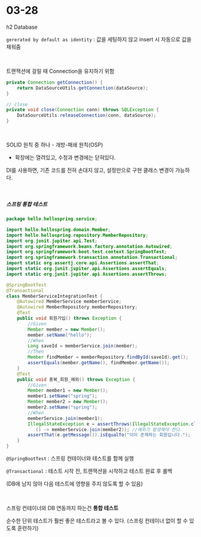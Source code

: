 # 03-28

h2 Database

`gererated by default as identity` : 값을 세팅하지 않고 insert 시 자동으로 값을 채워줌

<br>

트랜잭션에 걸릴 때 Connection을 유지하기 위함

```java
private Connection getConnection() {
    return DataSourceUtils.getConnection(dataSource);
}

// close
private void close(Connection conn) throws SQLException {
    DataSourceUtils.releaseConnection(conn, dataSource);
}

```

<br>

SOLID 원칙 중 하나 - 개방-패쇄 원칙(OSP)

- 확장에는 열려있고, 수정과 변경에는 닫혀있다.

DI를 사용하면, 기존 코드를 전혀 손대지 않고, 설정만으로 구현 클래스 변경이 가능하다.

<br>

##### 스프링 통합 테스트

```java
package hello.hellospring.service;

import hello.hellospring.domain.Member;
import hello.hellospring.repository.MemberRepository;
import org.junit.jupiter.api.Test;
import org.springframework.beans.factory.annotation.Autowired;
import org.springframework.boot.test.context.SpringBootTest;
import org.springframework.transaction.annotation.Transactional;
import static org.assertj.core.api.Assertions.assertThat;
import static org.junit.jupiter.api.Assertions.assertEquals;
import static org.junit.jupiter.api.Assertions.assertThrows;

@SpringBootTest
@Transactional
class MemberServiceIntegrationTest {
    @Autowired MemberService memberService;
    @Autowired MemberRepository memberRepository;
    @Test
    public void 회원가입() throws Exception {
        //Given
        Member member = new Member();
        member.setName("hello");
        //When
        Long saveId = memberService.join(member);
        //Then
        Member findMember = memberRepository.findById(saveId).get();
        assertEquals(member.getName(), findMember.getName());
    }
    @Test
    public void 중복_회원_예외() throws Exception {
        //Given
        Member member1 = new Member();
        member1.setName("spring");
        Member member2 = new Member();
        member2.setName("spring");
        //When
        memberService.join(member1);
        IllegalStateException e = assertThrows(IllegalStateException.class,
           () -> memberService.join(member2)); //예외가 발생해야 한다.
        assertThat(e.getMessage()).isEqualTo("이미 존재하는 회원입니다.");
    }
}
```

`@SpringBootTest` : 스프링 컨테이너와 테스트를 함께 실행

`@Transactional` : 테스트 시작 전, 트랜잭션을 시작하고 테스트 완료 후 롤백

(DB에 남지 않아 다음 테스트에 영향을 주지 않도록 할 수 있음)

<br>

스프링 컨테이너와 DB 연동까지 하는건 **통합 테스트**

순수한 단위 테스트가 훨씬 좋은 테스트라고 볼 수 있다. (스프링 컨테이너 없이 할 수 있도록 훈련하기)


